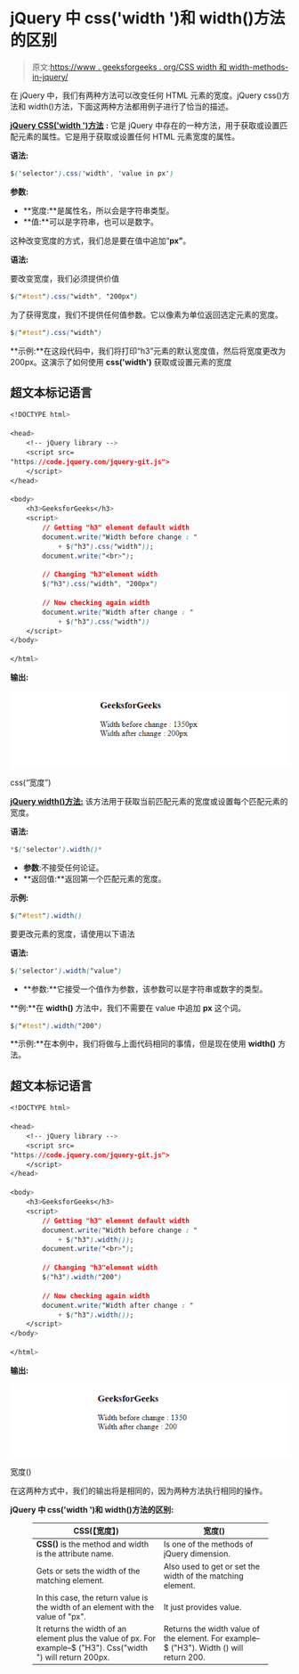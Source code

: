 # jQuery 中 css('width ')和 width()方法的区别

> 原文:[https://www . geeksforgeeks . org/CSS width 和 width-methods-in-jquery/](https://www.geeksforgeeks.org/difference-between-csswidth-and-width-methods-in-jquery/)

在 jQuery 中，我们有两种方法可以改变任何 HTML 元素的宽度。jQuery css()方法和 width()方法，下面这两种方法都用例子进行了恰当的描述。

[**jQuery CSS('width ')方法**](https://www.geeksforgeeks.org/jquery-css-method/) **:** 它是 jQuery 中存在的一种方法，用于获取或设置匹配元素的属性。它是用于获取或设置任何 HTML 元素宽度的属性。

**语法:**

```css
$('selector').css('width', 'value in px')
```

**参数:**

*   **宽度:**是属性名，所以会是字符串类型。
*   **值:**可以是字符串，也可以是数字。

这种改变宽度的方式，我们总是要在值中追加“**px”**。

**语法:**

要改变宽度，我们必须提供价值

```css
$("#test").css("width", "200px")
```

为了获得宽度，我们不提供任何值参数。它以像素为单位返回选定元素的宽度。

```css
$("#test").css("width")
```

**示例:**在这段代码中，我们将打印“h3”元素的默认宽度值，然后将宽度更改为 200px。这演示了如何使用 **css('width')** 获取或设置元素的宽度

## 超文本标记语言

```css
<!DOCTYPE html>

<head>
    <!-- jQuery library -->
    <script src=
"https://code.jquery.com/jquery-git.js">
    </script>
</head>

<body>
    <h3>GeeksforGeeks</h3>
    <script>
        // Getting "h3" element default width
        document.write("Width before change : "
            + $("h3").css("width"));
        document.write("<br>");

        // Changing "h3"element width
        $("h3").css("width", "200px")

        // Now checking again width
        document.write("Width after change : "
            + $("h3").css("width"))
    </script>
</body>

</html>
```

**输出:**

![](img/41fdc2ac3b20cdb10e03415f83e8113f.png)

css(“宽度”)

[**jQuery width()方法:**](https://www.geeksforgeeks.org/jquery-width/) 该方法用于获取当前匹配元素的宽度或设置每个匹配元素的宽度。

**语法:**

```css
*$('selector').width()*
```

*   **参数**:不接受任何论证。
*   **返回值:**返回第一个匹配元素的宽度。

**示例:**

```css
$("#test").width()
```

要更改元素的宽度，请使用以下语法

**语法:**

```css
$('selector').width("value")
```

*   **参数:**它接受一个值作为参数，该参数可以是字符串或数字的类型。

**例:**在 **width()** 方法中，我们不需要在 value 中追加 **px** 这个词。

```css
$("#test").width("200")
```

**示例:**在本例中，我们将做与上面代码相同的事情，但是现在使用 **width()** 方法。

## 超文本标记语言

```css
<!DOCTYPE html>

<head>
    <!-- jQuery library -->
    <script src=
"https://code.jquery.com/jquery-git.js">
    </script>
</head>

<body>
    <h3>GeeksforGeeks</h3>
    <script>
        // Getting "h3" element default width
        document.write("Width before change : "
            + $("h3").width());
        document.write("<br>");

        // Changing "h3"element width
        $("h3").width("200")

        // Now checking again width
        document.write("Width after change : "
            + $("h3").width());
    </script>
</body>

</html>
```

**输出:**

![](img/61e5f1deb60d90f2f25855ddb875a42b.png)

宽度()

在这两种方式中，我们的输出将是相同的，因为两种方法执行相同的操作。

**jQuery 中 css('width ')和 width()方法的区别:**

<figure class="table">

| CSS(【宽度】) | 宽度() |
| --- | --- |
| **CSS()** is the method and width is the attribute name. | Is one of the methods of jQuery dimension. |
| Gets or sets the width of the matching element. | Also used to get or set the width of the matching element. |
| In this case, the return value is the width of an element with the value of "px". | It just provides value. |
| It returns the width of an element plus the value of px. For example–$ ("H3"). Css("width ") will return 200px. | Returns the width value of the element. For example–$ ("H3"). Width () will return 200. |

</figure>